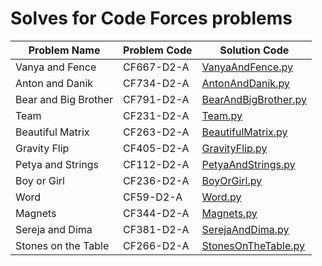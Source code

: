 # Solves for Code Forces problems

|Problem Name|Problem Code|Solution Code|
|------------|------------|-------------|
|Vanya and Fence|CF667-D2-A|[VanyaAndFence.py](src/VanyaAndFence.py)|
|Anton and Danik|CF734-D2-A|[AntonAndDanik.py](src/AntonAndDanik.py)|
|Bear and Big Brother|CF791-D2-A|[BearAndBigBrother.py](src/BearAndBigBrother.py)|
|Team|CF231-D2-A|[Team.py](src/Team.py)|
|Beautiful Matrix|CF263-D2-A|[BeautifulMatrix.py](src/BeautifulMatrix.py)|
|Gravity Flip|CF405-D2-A|[GravityFlip.py](src/GravityFlip.py)|
|Petya and Strings|CF112-D2-A|[PetyaAndStrings.py](src/PetyaAndStrings.py)|
|Boy or Girl|CF236-D2-A|[BoyOrGirl.py](src/BodyOrGirl.py)|
|Word|CF59-D2-A|[Word.py](src/Word.py)|
|Magnets|CF344-D2-A|[Magnets.py](src/Magnets.py)|
|Sereja and Dima|CF381-D2-A|[SerejaAndDima.py](src/SerejaAndDima.py)|
|Stones on the Table|CF266-D2-A|[StonesOnTheTable.py](src/StonesOnTheTable.py)|
